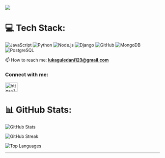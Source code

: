 [![](https://visitcount.itsvg.in/api?id=Vanoo123&icon=5&color=12)](https://visitcount.itsvg.in)
# 💻 Tech Stack:
![JavaScript](https://img.shields.io/badge/javascript-%23323330.svg?style=for-the-badge&logo=javascript&logoColor=%23F7DF1E)
![Python](https://img.shields.io/badge/python-%23563D7C.svg?style=for-the-badge&logo=python&logoColor=white) 
![Node.js](https://img.shields.io/badge/Node.js-%2343853D?style=for-the-badge&logo=node.js&logoColor=%23FFFFFF)
![Django](https://img.shields.io/badge/Django-%23092E20?style=for-the-badge&logo=django&logoColor=%23FFFFFF)
![GitHub](https://img.shields.io/badge/GitHub-%23121011.svg?style=for-the-badge&logo=github&logoColor=white) 
![MongoDB](https://img.shields.io/badge/MongoDB-%234ea94b.svg?style=for-the-badge&logo=mongodb&logoColor=white)
![PostgreSQL](https://img.shields.io/badge/PostgreSQL-%2300f.svg?style=for-the-badge&logo=postgresql&logoColor=white)

 📫 How to reach me: **lukaguledani123@gmail.com**

<h3 align="left">Connect with me:</h3>
<p align="left">
<a href="https://www.linkedin.com/in/lussskki/" target="blank"><img align="center" src="https://raw.githubusercontent.com/rahuldkjain/github-profile-readme-generator/master/src/images/icons/Social/linked-in-alt.svg" alt="https://www.linkedin.com/in/lussskki/" height="30" width="40" /></a>
</p>

# 📊 GitHub Stats:
![GitHub Stats](https://github-readme-stats.vercel.app/api?username=Lussskki&theme=dark&hide_border=false&include_all_commits=true&count_private=false&token=YOUR_GITHUB_TOKEN)

![GitHub Streak](https://github-readme-streak-stats.herokuapp.com/?user=Lussskki&theme=dark&hide_border=false)

![Top Languages](https://github-readme-stats.vercel.app/api/top-langs/?username=Lussskki&theme=dark&hide_border=false&include_all_commits=true&count_private=false&layout=compact&token=YOUR_GITHUB_TOKEN)


---
